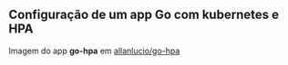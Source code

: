 ## Configuração de um app <b>Go</b> com kubernetes e HPA

Imagem do app <b>go-hpa</b> em <a href='https://cloud.docker.com/u/allanlucio/repository/docker/allanlucio/go-hpa'>allanlucio/go-hpa</a>